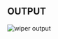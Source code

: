 ## OUTPUT
![wiper output](https://user-images.githubusercontent.com/101316900/168315302-bcbe4785-8820-4fe9-983d-55313e081263.png)
